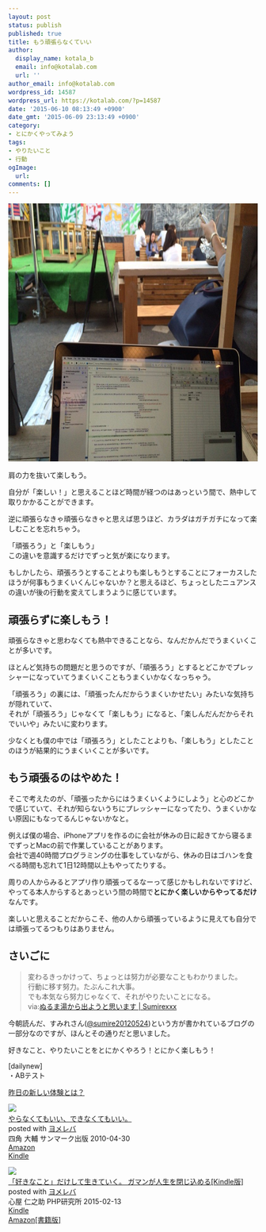 ```yaml
---
layout: post
status: publish
published: true
title: もう頑張らなくていい
author:
  display_name: kotala_b
  email: info@kotalab.com
  url: ''
author_email: info@kotalab.com
wordpress_id: 14587
wordpress_url: https://kotalab.com/?p=14587
date: '2015-06-10 08:13:49 +0900'
date_gmt: '2015-06-09 23:13:49 +0900'
category:
- とにかくやってみよう
tags:
- やりたいこと
- 行動
ogImage:
  url:
comments: []
---
```

<p><img src="/wp-content/uploads/2015/06/time-is-precious_20150605_02-780x520.jpg" alt="time-is-precious_20150605_02" width="780" height="520" class="aligncenter size-large wp-image-14535" /></p>
<p>肩の力を抜いて楽しもう。</p>
<p>自分が「楽しい！」と思えることほど時間が経つのはあっという間で、熱中して取りかかることができます。</p>
<p>逆に頑張らなきゃ頑張らなきゃと思えば思うほど、カラダはガチガチになって楽しむことを忘れちゃう。</p>
<p>「頑張ろう」と「楽しもう」<br />
この違いを意識するだけでずっと気が楽になります。</p>
<p>もしかしたら、頑張ろうとすることよりも楽しもうとすることにフォーカスしたほうが何事もうまくいくんじゃないか？と思えるほど、ちょっとしたニュアンスの違いが後の行動を変えてしまうように感じています。</p>
<!--more-->
<h2>頑張らずに楽しもう！</h2>
<p>頑張らなきゃと思わなくても熱中できることなら、なんだかんだでうまくいくことが多いです。</p>
<p>ほとんど気持ちの問題だと思うのですが、「頑張ろう」とするとどこかでプレッシャーになっていてうまくいくこともうまくいかなくなっちゃう。</p>
<p>「頑張ろう」の裏には、「頑張ったんだからうまくいかせたい」みたいな気持ちが隠れていて、<br />
それが「頑張ろう」じゃなくて「楽しもう」になると、「楽しんだんだからそれでいいや」みたいに変わります。</p>
<p>少なくとも僕の中では「頑張ろう」としたことよりも、「楽しもう」としたことのほうが結果的にうまくいくことが多いです。</p>
<h2>もう頑張るのはやめた！</h2>
<p>そこで考えたのが、「頑張ったからにはうまくいくようにしよう」と心のどこかで感じていて、それが知らないうちにプレッシャーになってたり、うまくいかない原因にもなってるんじゃないかなと。</p>
<p>例えば僕の場合、iPhoneアプリを作るのに会社が休みの日に起きてから寝るまでずっとMacの前で作業していることがあります。<br />
会社で週40時間プログラミングの仕事をしていながら、休みの日はゴハンを食べる時間も忘れて1日12時間以上もやってたりする。</p>
<p>周りの人からみるとアプリ作り頑張ってるなーって感じかもしれないですけど、やってる本人からするとあっという間の時間で<strong>とにかく楽しいからやってるだけ</strong>なんです。</p>
<p><span class="b">楽しいと思えることだからこそ、他の人から頑張っているように見えても自分では頑張ってるつもりはありません。</span></p>
<h2>さいごに</h2>
<blockquote><p>変わるきっかけって、ちょっとは努力が必要なこともわかりました。<br />
行動に移す努力。たぶんこれ大事。<br />
でも本気なら努力じゃなくて、それがやりたいことになる。<br />
via:<a href="http://sumirexxx.com/2015/06/09/nurumayu/" target="_blank">ぬるま湯から出ようと思います | Sumirexxx</a></p>
</blockquote>
<p>今朝読んだ、すみれさん(<a href="https://twitter.com/sumire20120524" target="_blank">@sumire20120524</a>)という方が書かれているブログの一部分なのですが、ほんとその通りだと思いました。</p>
<p>好きなこと、やりたいことをとにかくやろう！とにかく楽しもう！</p>
<p>[dailynew]<br />
・ABテスト</p>
<p><a href="/lets-start-1day1new" title="昨日の新しい体験とは？">昨日の新しい体験とは？</a></p>
<div class="clear"></div>
<div class="booklink-box">
<div class="booklink-image"><a href="https://www.amazon.co.jp/exec/obidos/asin/4763130471/same-22/" rel="nofollow" target="_blank"><img src="https://images-fe.ssl-images-amazon.com/images/I/41lZRfg1yHL._SL160_.jpg" style="border: none;" /></a></div>
<div class="booklink-info">
<div class="booklink-name"><a href="https://www.amazon.co.jp/exec/obidos/asin/4763130471/same-22/" rel="nofollow" target="_blank">やらなくてもいい、できなくてもいい。</a>
<div class="booklink-powered-date">posted with <a href="https://yomereba.com" rel="nofollow" target="_blank">ヨメレバ</a></div>
</div>
<div class="booklink-detail">四角 大輔 サンマーク出版 2010-04-30    </div>
<div class="booklink-link2">
<div class="shoplinkamazon"><a href="https://www.amazon.co.jp/exec/obidos/asin/4763130471/same-22/" rel="nofollow" target="_blank">Amazon</a></div>
<div class="shoplinkkindle"><a href="https://www.amazon.co.jp/gp/search?keywords=%82%E2%82%E7%82%C8%82%AD%82%C4%82%E0%82%A2%82%A2%81A%82%C5%82%AB%82%C8%82%AD%82%C4%82%E0%82%A2%82%A2%81B&__mk_ja_JP=%83J%83%5E%83J%83i&url=node%3D2275256051&tag=same-22" rel="nofollow" target="_blank">Kindle</a></div>
</p></div>
</div>
<div class="booklink-footer"></div>
</div>
<div class="booklink-box">
<div class="booklink-image"><a href="https://www.amazon.co.jp/exec/obidos/asin/B00SR7H37Q/same-22/" rel="nofollow" target="_blank"><img src="https://images-fe.ssl-images-amazon.com/images/I/51hKraCkg9L._SL160_.jpg" style="border: none;" /></a></div>
<div class="booklink-info">
<div class="booklink-name"><a href="https://www.amazon.co.jp/exec/obidos/asin/B00SR7H37Q/same-22/" rel="nofollow" target="_blank">「好きなこと」だけして生きていく。 ガマンが人生を閉じ込める[Kindle版]</a>
<div class="booklink-powered-date">posted with <a href="https://yomereba.com" rel="nofollow" target="_blank">ヨメレバ</a></div>
</div>
<div class="booklink-detail">心屋 仁之助 PHP研究所 2015-02-13    </div>
<div class="booklink-link2">
<div class="shoplinkkindle"><a href="https://www.amazon.co.jp/exec/obidos/ASIN/B00SR7H37Q/same-22/" rel="nofollow" target="_blank">Kindle</a></div>
<div class="shoplinkamazon"><a href="https://www.amazon.co.jp/exec/obidos/ASIN/4569821251/same-22/" rel="nofollow" target="_blank">Amazon[書籍版]</a></div>
</p></div>
</div>
<div class="booklink-footer"></div>
</div>
